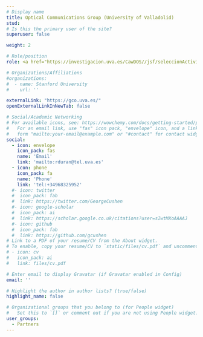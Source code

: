 ```yaml
---
# Display name
title: Optical Communications Group (University of Valladolid)
stud:
# Is this the primary user of the site?
superuser: false

weight: 2

# Role/position
role: <a href="https://investigacion.uva.es/CawDOS//jsf/seleccionActividades/seleccionActividades.jsf?id=72e6ffac37e460e9&idioma=es&tipo=activ,&elmeucv=N">Ramón Durán Barroso</a> <br> <a href="https://investigacion.uva.es/CawDOS//jsf/seleccionActividades/seleccionActividades.jsf?id=7113cd0f4e4a295a&idioma=es&tipo=activ,&elmeucv=N">Ignacio de Miguel Jiménez</a> <br> Subproyect - On-Demand Provisioning of Network and Computing Resources from the Cloud to the Edge - Operation and Computation Offloading (ONOFRE-3-UVa). Ref. PID2020-112675RB-C42

# Organizations/Affiliations
#organizations:
#  - name: Stanford University
#    url: ''

externalLink: "https://gco.uva.es/"
openExternalLinkInNewTab: false

# Social/Academic Networking
# For available icons, see: https://wowchemy.com/docs/getting-started/page-builder/#icons
#   For an email link, use "fas" icon pack, "envelope" icon, and a link in the
#   form "mailto:your-email@example.com" or "#contact" for contact widget.
social:
  - icon: envelope
    icon_pack: fas
    name: 'Email'
    link: 'mailto:rduran@tel.uva.es'
  - icon: phone
    icon_pack: fa
    name: 'Phone'
    link: 'tel:+34968325952'
  #- icon: twitter
  #  icon_pack: fab
  #  link: https://twitter.com/GeorgeCushen
  #- icon: google-scholar
  #  icon_pack: ai
  #  link: https://scholar.google.co.uk/citations?user=sIwtMXoAAAAJ
  #- icon: github
  #  icon_pack: fab
  #  link: https://github.com/gcushen
# Link to a PDF of your resume/CV from the About widget.
# To enable, copy your resume/CV to `static/files/cv.pdf` and uncomment the lines below.
# - icon: cv
#   icon_pack: ai
#   link: files/cv.pdf

# Enter email to display Gravatar (if Gravatar enabled in Config)
email: ''

# Highlight the author in author lists? (true/false)
highlight_name: false

# Organizational groups that you belong to (for People widget)
#   Set this to `[]` or comment out if you are not using People widget.
user_groups:
  - Partners
---
```


